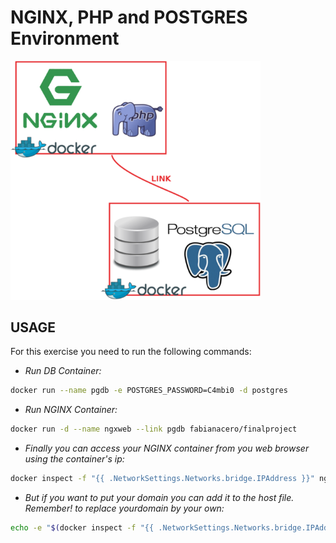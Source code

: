 NGINX, PHP and POSTGRES Environment
===================================

<img src="https://github.com/fabianacero/finalProject/blob/master/images/finalProject.png?raw=true" width="400" style="margin: o auto;"/>

## USAGE

For this exercise you need to run the following commands:


* *Run DB Container:*  

```bash
docker run --name pgdb -e POSTGRES_PASSWORD=C4mbi0 -d postgres
```

* *Run NGINX Container:*  

```bash
docker run -d --name ngxweb --link pgdb fabianacero/finalproject
```


* *Finally you can access your NGINX container from you web browser using the container's ip:*

```bash
docker inspect -f "{{ .NetworkSettings.Networks.bridge.IPAddress }}" ngxweb
```


* *But if you want to put your domain you can add it to the host file. *Remember!* to replace yourdomain by your own:*

```bash
echo -e "$(docker inspect -f "{{ .NetworkSettings.Networks.bridge.IPAddress }}" ngxweb)\tyourdomain.com" >> /etc/hosts
```

